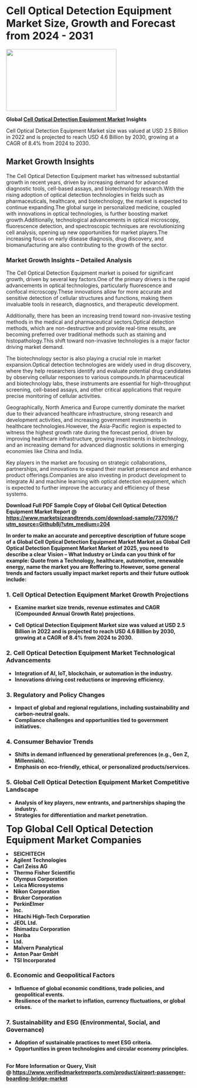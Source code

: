 <H1>Cell Optical Detection Equipment Market Size, Growth and Forecast from 2024 - 2031</H1><img class="aligncenter size-medium wp-image-584254" src="https://thirdeyenews.in/wp-content/uploads/2024/09/Global-Market-Research-300x168.jpeg" alt="" width="300" height="168" /><p><strong>Global&nbsp;<a href="https://www.marketsizeandtrends.com/download-sample/737016/?utm_source=Github8j?utm_medium=204">Cell Optical Detection Equipment Market</a> Insights</strong></p><p>Cell Optical Detection Equipment Market size was valued at USD 2.5 Billion in 2022 and is projected to reach USD 4.6 Billion by 2030, growing at a CAGR of 8.4% from 2024 to 2030.</p><p><h2>Market Growth Insights</h2> <p>The Cell Optical Detection Equipment market has witnessed substantial growth in recent years, driven by increasing demand for advanced diagnostic tools, cell-based assays, and biotechnology research.With the rising adoption of optical detection technologies in fields such as pharmaceuticals, healthcare, and biotechnology, the market is expected to continue expanding.The global surge in personalized medicine, coupled with innovations in optical technologies, is further boosting market growth.Additionally, technological advancements in optical microscopy, fluorescence detection, and spectroscopic techniques are revolutionizing cell analysis, opening up new opportunities for market players.The increasing focus on early disease diagnosis, drug discovery, and biomanufacturing are also contributing to the growth of the sector.<strong></strong> <h3>Market Growth Insights – Detailed Analysis</h3> <p>The Cell Optical Detection Equipment market is poised for significant growth, driven by several key factors.One of the primary drivers is the rapid advancements in optical technologies, particularly fluorescence and confocal microscopy.These innovations allow for more accurate and sensitive detection of cellular structures and functions, making them invaluable tools in research, diagnostics, and therapeutic development.</p> <p>Additionally, there has been an increasing trend toward non-invasive testing methods in the medical and pharmaceutical sectors.Optical detection methods, which are non-destructive and provide real-time results, are becoming preferred over traditional methods such as staining and histopathology.This shift toward non-invasive technologies is a major factor driving market demand.</p> <p>The biotechnology sector is also playing a crucial role in market expansion.Optical detection technologies are widely used in drug discovery, where they help researchers identify and evaluate potential drug candidates by observing cellular responses to various compounds.In pharmaceutical and biotechnology labs, these instruments are essential for high-throughput screening, cell-based assays, and other critical applications that require precise monitoring of cellular activities.</p> <p>Geographically, North America and Europe currently dominate the market due to their advanced healthcare infrastructure, strong research and development activities, and increasing government investments in healthcare technologies.However, the Asia-Pacific region is expected to witness the highest growth rate during the forecast period, driven by improving healthcare infrastructure, growing investments in biotechnology, and an increasing demand for advanced diagnostic solutions in emerging economies like China and India.</p> <p>Key players in the market are focusing on strategic collaborations, partnerships, and innovations to expand their market presence and enhance product offerings.Companies are also investing in product development to integrate AI and machine learning with optical detection equipment, which is expected to further improve the accuracy and efficiency of these systems.</p> <strong></p><p><span class=""><strong>Download Full PDF Sample Copy of Global Cell Optical Detection Equipment Market Report</strong> @ <a href="https://www.marketsizeandtrends.com/download-sample/737016/?utm_source=Github8j?utm_medium=204" target="_blank">https://www.marketsizeandtrends.com/download-sample/737016/?utm_source=Github8j?utm_medium=204</a></span></p><p>In order to make an accurate and perceptive description of future scope of a Global&nbsp;Cell Optical Detection Equipment Market Market as Global&nbsp;Cell Optical Detection Equipment Market Market of 2025, you need to describe a clear Vision &ndash; What Industry or Linda can you think of for example: Quote from a Technology, healthcare, automotive, renewable energy, name the market you are Reffering to.However, some general trends and factors usually impact market reports and their future outlook include:</p><h3>1.&nbsp;<strong>Cell Optical Detection Equipment Market Growth Projections</strong></h3><ul><li>Examine market size trends, revenue estimates and CAGR (Compounded Annual Growth Rate) projections.</li><li><p>Cell Optical Detection Equipment Market size was valued at USD 2.5 Billion in 2022 and is projected to reach USD 4.6 Billion by 2030, growing at a CAGR of 8.4% from 2024 to 2030.</p></li></ul><h3>2.&nbsp;<strong>Cell Optical Detection Equipment Market Technological Advancements</strong></h3><ul><li>Integration of AI, IoT, blockchain, or automation in the industry.</li><li>Innovations driving cost reductions or improving efficiency.</li></ul><h3>3.&nbsp;<strong>Regulatory and Policy Changes</strong></h3><ul><li>Impact of global and regional regulations, including sustainability and carbon-neutral goals.</li><li>Compliance challenges and opportunities tied to government initiatives.</li></ul><h3>4.&nbsp;<strong>Consumer Behavior Trends</strong></h3><ul><li>Shifts in demand influenced by generational preferences (e.g., Gen Z, Millennials).</li><li>Emphasis on eco-friendly, ethical, or personalized products/services.</li></ul><h3>5.&nbsp;<strong>Global Cell Optical Detection Equipment Market Competitive Landscape</strong></h3><ul><li>Analysis of key players, new entrants, and partnerships shaping the industry.</li><li>Strategies for differentiation and market penetration.</li></ul><p data-pm-slice="1 1 []"><span style="color: inherit; font-family: inherit; font-size: 25px;">Top Global Cell Optical Detection Equipment Market Companies</span></p><div class="" data-test-id=""><p><li>SEICHITECH</li><li> Agilent Technologies</li><li> Carl Zeiss AG</li><li> Thermo Fisher Scientific</li><li> Olympus Corporation</li><li> Leica Microsystems</li><li> Nikon Corporation</li><li> Bruker Corporation</li><li> PerkinElmer</li><li> Inc.</li><li> Hitachi High-Tech Corporation</li><li> JEOL Ltd.</li><li> Shimadzu Corporation</li><li> Horiba</li><li> Ltd.</li><li> Malvern Panalytical</li><li> Anton Paar GmbH</li><li> TSI Incorporated</li></p></div><h3>6.&nbsp;<strong>Economic and Geopolitical Factors</strong></h3><ul><li>Influence of global economic conditions, trade policies, and geopolitical events.</li><li>Resilience of the market to inflation, currency fluctuations, or global crises.</li></ul><h3>7.&nbsp;<strong>Sustainability and ESG (Environmental, Social, and Governance)</strong></h3><ul><li>Adoption of sustainable practices to meet ESG criteria.</li><li>Opportunities in green technologies and circular economy principles.</li></ul><h2><strong style="font-size: 14px;">For More Information or Query, Visit @&nbsp;</strong><a style="background-color: #ffffff; font-size: 14px;" href="https://www.marketsizeandtrends.com/report/cell-optical-detection-equipment-market/" target="_blank">https://www.verifiedmarketreports.com/product/airport-passenger-boarding-bridge-market</a></h2>